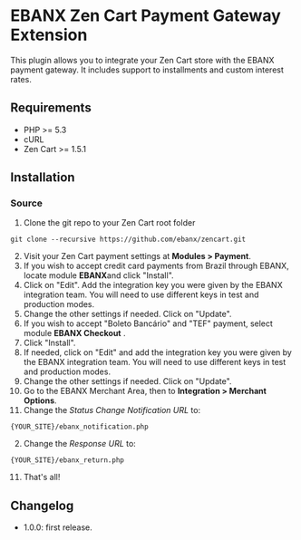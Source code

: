 # EBANX Zen Cart Payment Gateway Extension

This plugin allows you to integrate your Zen Cart store with the EBANX payment gateway.
It includes support to installments and custom interest rates.

## Requirements

* PHP >= 5.3
* cURL
* Zen Cart >= 1.5.1

## Installation
### Source
1. Clone the git repo to your Zen Cart root folder
```
git clone --recursive https://github.com/ebanx/zencart.git
```
2. Visit your Zen Cart payment settings at **Modules > Payment**.
3. If you wish to accept credit card payments from Brazil through EBANX, locate module **EBANX**and click "Install".
4. Click on "Edit". Add the integration key you were given by the EBANX integration team. You will need to use different keys in test and production modes.
5. Change the other settings if needed. Click on "Update".
6. If you wish to accept "Boleto Bancário" and "TEF" payment, select module **EBANX Checkout** .
7. Click "Install".
8. If needed, click on "Edit" and add the integration key you were given by the EBANX integration team. You will need to use different keys in test and production modes.
9. Change the other settings if needed. Click on "Update".
10. Go to the EBANX Merchant Area, then to **Integration > Merchant Options**.
  1. Change the _Status Change Notification URL_ to:
```
{YOUR_SITE}/ebanx_notification.php
```
  2. Change the _Response URL_ to:
```
{YOUR_SITE}/ebanx_return.php
```
11. That's all!

## Changelog
* 1.0.0: first release.
